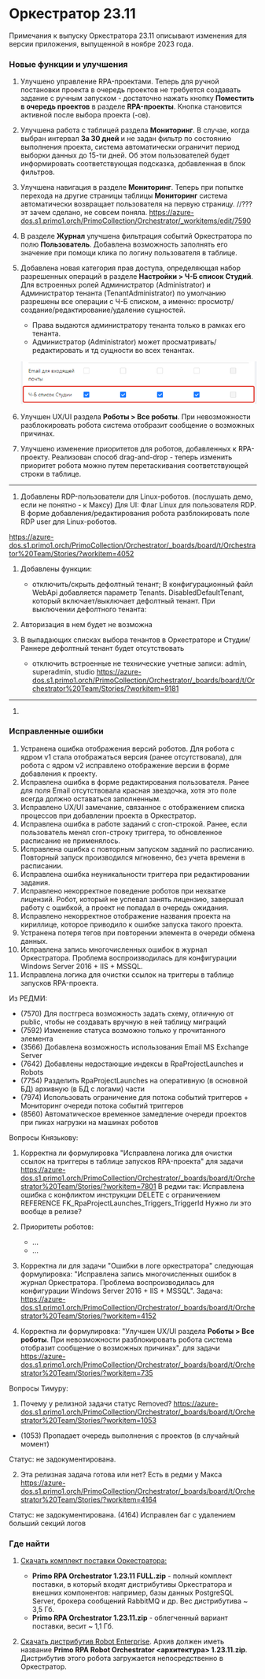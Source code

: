# Оркестратор 23.11

Примечания к выпуску Оркестратора 23.11 описывают изменения для версии приложения, выпущенной в ноябре 2023 года.

### Новые функции и улучшения

1. Улучшено управление RPA-проектами. Теперь для ручной постановки проекта в очередь проектов не требуется создавать задание с ручным запуском - достаточно нажать кнопку **Поместить в очередь проектов** в разделе **RPA-проекты**. Кнопка становится активной после выбора проекта (-ов). 
1. Улучшена работа с таблицей раздела **Мониторинг**. В случае, когда выбран интервал **За 30 дней** и не задан фильтр по состоянию выполнения проекта, система автоматически ограничит период выборки данных до 15-ти дней. Об этом пользователей будет информировать соответствующая подсказка, добавленная в блок фильтров. 
1. Улучшена навигация в разделе **Мониторинг**. Теперь при попытке перехода на другие страницы таблицы **Мониторинг** система автоматически возвращает пользователя на первую страницу. 
//??? эт зачем сделано, не совсем поняла.  https://azure-dos.s1.primo1.orch/PrimoCollection/Orchestrator/_workitems/edit/7590
1. В разделе **Журнал** улучшена фильтрация событий Оркестратора по полю **Пользователь**. Добавлена возможность заполнять его значение при помощи клика по логину пользователя в таблице.
1. Добавлена новая категория прав доступа, определяющая набор разрешенных операций в разделе **Настройки > Ч-Б список Студий**. Для встроенных ролей Администратор (Administrator) и Администратор тенанта (TenantAdministrator) по умолчанию разрешены все операции с Ч-Б списком, а именно: просмотр/создание/редактирование/удаление сущностей.
   * Права выдаются администратору тенанта только в рамках его тенанта.
   * Администратор (Administrator) может просматривать/редактировать и тд сущности во всех тенантах.

   ![](<../../.gitbook/assets1/black-white-permissions.png>)

1. Улучшен UX/UI раздела **Роботы > Все роботы**. При невозможности разблокировать робота система отобразит сообщение о возможных причинах. 
1. Улучшено изменение приоритетов для роботов, добавленных к RPA-проекту. Реализован способ drag-and-drop - теперь изменить приоритет робота можно путем перетаскивания соответствующей строки в таблице.
_______________________________________

1. Добавлены RDP-пользователи для Linux-роботов. (послушать демо, если не понятно - к Максу)
Для UI:
Флаг Linux для пользователя RDP. В форме добавления/редактирования робота разблокировать поле RDP user для Linux-роботов.

https://azure-dos.s1.primo1.orch/PrimoCollection/Orchestrator/_boards/board/t/Orchestrator%20Team/Stories/?workitem=4052

1. Добавлены функции:
   * отключить/скрыть дефолтный тенант; В конфигурационный файл WebApi добавляется параметр Tenants. DisabledDefaultTenant, который включает/выключает дефолтный тенант. При выключении дефолтного тенанта:
1. Авторизация в нем будет не возможна
2. В выпадающих списках выбора тенантов в Оркестраторе и Студии/Раннере дефолтный тенант будет отсутствовать

   * отключить встроенные не технические учетные записи: admin, superadmin, studio
https://azure-dos.s1.primo1.orch/PrimoCollection/Orchestrator/_boards/board/t/Orchestrator%20Team/Stories/?workitem=9181

_______________________________________

1. 



### Исправленные ошибки

1. Устранена ошибка отображения версий роботов. Для робота с ядром v1 стала отображаться версия (ранее отсутствовала), для робота с ядром v2 исправлено отображение версии в форме добавления к проекту.
1. Исправлена ошибка в форме редактирования пользователя. Ранее для поля Email отсутствовала красная звездочка, хотя это поле всегда должно оставаться заполненным.
1. Исправлено UX/UI замечание, связанное с отображением списка процессов при добавлении проекта в Оркестратор. 
1. Исправлена ошибка в работе заданий с cron-строкой. Ранее, если пользователь менял cron-строку триггера, то обновленное расписание не применялось. 
1. Исправлена ошибка с повторным запуском заданий по расписанию. Повторный запуск производился мгновенно, без учета времени в расписании. 
1. Исправлена ошибка неуникальности триггера при редактировании задания. 
1. Исправлено некорректное поведение роботов при нехватке лицензий. Робот, который не успевал занять лицензию, завершал работу с ошибкой, а проект не попадал в очередь ожидания. 
1. Исправлено некорректное отображение названия проекта на кириллице, которое приводило к ошибке запуска такого проекта. 
1. Устранена потеря тегов при повторении элемента в очереди обмена данных.
1. Исправлена запись многочисленных ошибок в журнал Оркестратора. Проблема воспроизводилась для конфигурации Windows Server 2016 + IIS + MSSQL. 
1. Исправлена логика для очистки ссылок на триггеры в таблице запусков RPA-проекта.


Из РЕДМИ:

- (7570) Для постгреса возможность задать схему, отличную от public, чтобы не создавать вручную в ней таблицу миграций
- (7592) Изменение статуса возможно только у прочитанного элемента
- (3566) Добавлена возможность использования Email MS Exchange Server
- (7642) Добавлены недостающие индексы в RpaProjectLaunches и Robots
- (7754) Разделить RpaProjectLaunches на оперативную (в основной БД) архивную (в БД с логами) части
- (7974) Использовать ограничение для потока событий триггеров + Мониторинг очереди потока событий триггеров
- (8560) Автоматическое временное замедление очереди проектов при пиках нагрузки на машинах роботов


Вопросы Князькову:

1. Корректна ли формулировка "Исправлена логика для очистки ссылок на триггеры в таблице запусков RPA-проекта" для задачи https://azure-dos.s1.primo1.orch/PrimoCollection/Orchestrator/_boards/board/t/Orchestrator%20Team/Stories/?workitem=7801
В редми так: Исправлена ошибка с конфликтом инструкции DELETE с ограничением REFERENCE FK_RpaProjectLaunches_Triggers_TriggerId
Нужно ли это вообще в релизе?

1. Приоритеты роботов:
   * ...
   * ...
  

1. Корректна ли для задачи "Ошибки в логе оркестратора" следующая формулировка: "Исправлена запись многочисленных ошибок в журнал Оркестратора. Проблема воспроизводилась для конфигурации Windows Server 2016 + IIS + MSSQL".
Задача: https://azure-dos.s1.primo1.orch/PrimoCollection/Orchestrator/_boards/board/t/Orchestrator%20Team/Stories/?workitem=4152
1. Корректна ли формулировка: "Улучшен UX/UI раздела **Роботы > Все роботы**. При невозможности разблокировать робота система отобразит сообщение о возможных причинах".
для задачи https://azure-dos.s1.primo1.orch/PrimoCollection/Orchestrator/_boards/board/t/Orchestrator%20Team/Stories/?workitem=735


Вопросы Тимуру:

1. Почему у релизной задачи статус Removed?
https://azure-dos.s1.primo1.orch/PrimoCollection/Orchestrator/_boards/board/t/Orchestrator%20Team/Stories/?workitem=1053
- (1053) Пропадает очередь выполнения с проектов (в случайный момент)

Статус: не задокументирована.

2. Эта релизная задача готова или нет? Есть в редми у Макса
https://azure-dos.s1.primo1.orch/PrimoCollection/Orchestrator/_boards/board/t/Orchestrator%20Team/Stories/?workitem=4164

Статус: не задокументирована.
(4164) Исправлен баг с удалением больший секций логов


### Где найти
1. [Скачать комплект поставки Оркестратора:](https://disk.primo-rpa.ru/index.php/s/primo?path=%2FRelease%2FOrchestrator)
    * **Primo RPA Orchestrator 1.23.11 FULL.zip** - полный комплект поставки, в который входят дистрибутивы Оркестратора и внешних компонентов: например, базы данных PostgreSQL Server, брокера сообщений RabbitMQ и др. Вес дистрибутива ~ 3,5 Гб.
    * **Primo RPA Orchestrator 1.23.11.zip** - облегченный вариант поставки, весит ~ 1,1 Гб.

2. [Скачать дистрибутив Robot Enterprise](https://disk.primo-rpa.ru/index.php/s/primo?path=%2FRelease%2FRobot). Архив должен иметь название **Primo RPA Robot Orchestrator <архитектура> 1.23.11.zip**. Дистрибутив этого робота загружается непосредственно в Оркестратор.
